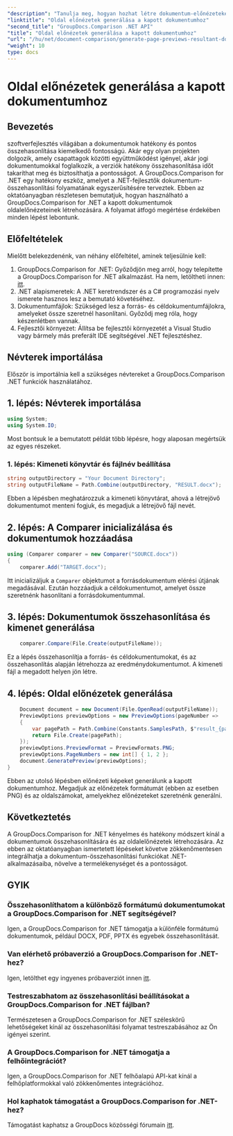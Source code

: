 ```yaml
---
"description": "Tanulja meg, hogyan hozhat létre dokumentum-előnézeteket a GroupDocs.Comparison for .NET segítségével. Hasonlítsa össze a dokumentumokat hatékonyan és pontosan."
"linktitle": "Oldal előnézetek generálása a kapott dokumentumhoz"
"second_title": "GroupDocs.Comparison .NET API"
"title": "Oldal előnézetek generálása a kapott dokumentumhoz"
"url": "/hu/net/document-comparison/generate-page-previews-resultant-document/"
"weight": 10
type: docs
---
```

# Oldal előnézetek generálása a kapott dokumentumhoz

## Bevezetés
szoftverfejlesztés világában a dokumentumok hatékony és pontos összehasonlítása kiemelkedő fontosságú. Akár egy olyan projekten dolgozik, amely csapattagok közötti együttműködést igényel, akár jogi dokumentumokkal foglalkozik, a verziók hatékony összehasonlítása időt takaríthat meg és biztosíthatja a pontosságot. A GroupDocs.Comparison for .NET egy hatékony eszköz, amelyet a .NET-fejlesztők dokumentum-összehasonlítási folyamatának egyszerűsítésére terveztek. Ebben az oktatóanyagban részletesen bemutatjuk, hogyan használható a GroupDocs.Comparison for .NET a kapott dokumentumok oldalelőnézeteinek létrehozására. A folyamat átfogó megértése érdekében minden lépést lebontunk.
## Előfeltételek
Mielőtt belekezdenénk, van néhány előfeltétel, aminek teljesülnie kell:
1. GroupDocs.Comparison for .NET: Győződjön meg arról, hogy telepítette a GroupDocs.Comparison for .NET alkalmazást. Ha nem, letöltheti innen: [itt](https://releases.groupdocs.com/comparison/net/).
2. .NET alapismeretek: A .NET keretrendszer és a C# programozási nyelv ismerete hasznos lesz a bemutató követéséhez.
3. Dokumentumfájlok: Szükséged lesz a forrás- és céldokumentumfájlokra, amelyeket össze szeretnél hasonlítani. Győződj meg róla, hogy készenlétben vannak.
4. Fejlesztői környezet: Állítsa be fejlesztői környezetét a Visual Studio vagy bármely más preferált IDE segítségével .NET fejlesztéshez.

## Névterek importálása
Először is importálnia kell a szükséges névtereket a GroupDocs.Comparison .NET funkciók használatához.
## 1. lépés: Névterek importálása
```csharp
using System;
using System.IO;
```
Most bontsuk le a bemutatott példát több lépésre, hogy alaposan megértsük az egyes részeket.
### 1. lépés: Kimeneti könyvtár és fájlnév beállítása
```csharp
string outputDirectory = "Your Document Directory";
string outputFileName = Path.Combine(outputDirectory, "RESULT.docx");
```
Ebben a lépésben meghatározzuk a kimeneti könyvtárat, ahová a létrejövő dokumentumot menteni fogjuk, és megadjuk a létrejövő fájl nevét.
## 2. lépés: A Comparer inicializálása és dokumentumok hozzáadása
```csharp
using (Comparer comparer = new Comparer("SOURCE.docx"))
{
    comparer.Add("TARGET.docx");
```
Itt inicializáljuk a `Comparer` objektumot a forrásdokumentum elérési útjának megadásával. Ezután hozzáadjuk a céldokumentumot, amelyet össze szeretnénk hasonlítani a forrásdokumentummal.
## 3. lépés: Dokumentumok összehasonlítása és kimenet generálása
```csharp
    comparer.Compare(File.Create(outputFileName));
```
Ez a lépés összehasonlítja a forrás- és céldokumentumokat, és az összehasonlítás alapján létrehozza az eredménydokumentumot. A kimeneti fájl a megadott helyen jön létre.
## 4. lépés: Oldal előnézetek generálása
```csharp
    Document document = new Document(File.OpenRead(outputFileName));
    PreviewOptions previewOptions = new PreviewOptions(pageNumber =>
    {
        var pagePath = Path.Combine(Constants.SamplesPath, $"result_{pageNumber}.png");
        return File.Create(pagePath);
    });
    previewOptions.PreviewFormat = PreviewFormats.PNG;
    previewOptions.PageNumbers = new int[] { 1, 2 };
    document.GeneratePreview(previewOptions);
}
```
Ebben az utolsó lépésben előnézeti képeket generálunk a kapott dokumentumhoz. Megadjuk az előnézetek formátumát (ebben az esetben PNG) és az oldalszámokat, amelyekhez előnézeteket szeretnénk generálni.

## Következtetés
A GroupDocs.Comparison for .NET kényelmes és hatékony módszert kínál a dokumentumok összehasonlítására és az oldalelőnézetek létrehozására. Az ebben az oktatóanyagban ismertetett lépéseket követve zökkenőmentesen integrálhatja a dokumentum-összehasonlítási funkciókat .NET-alkalmazásaiba, növelve a termelékenységet és a pontosságot.
## GYIK
### Összehasonlíthatom a különböző formátumú dokumentumokat a GroupDocs.Comparison for .NET segítségével?
Igen, a GroupDocs.Comparison for .NET támogatja a különféle formátumú dokumentumok, például DOCX, PDF, PPTX és egyebek összehasonlítását.
### Van elérhető próbaverzió a GroupDocs.Comparison for .NET-hez?
Igen, letölthet egy ingyenes próbaverziót innen [itt](https://releases.groupdocs.com/).
### Testreszabhatom az összehasonlítási beállításokat a GroupDocs.Comparison for .NET fájlban?
Természetesen a GroupDocs.Comparison for .NET széleskörű lehetőségeket kínál az összehasonlítási folyamat testreszabásához az Ön igényei szerint.
### A GroupDocs.Comparison for .NET támogatja a felhőintegrációt?
Igen, a GroupDocs.Comparison for .NET felhőalapú API-kat kínál a felhőplatformokkal való zökkenőmentes integrációhoz.
### Hol kaphatok támogatást a GroupDocs.Comparison for .NET-hez?
Támogatást kaphatsz a GroupDocs közösségi fórumain [itt](https://forum.groupdocs.com/c/comparison/12).